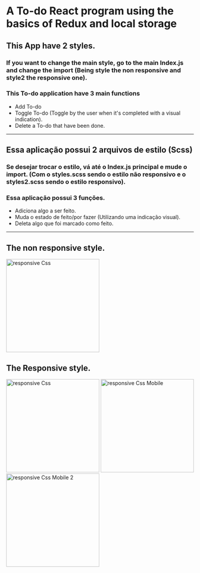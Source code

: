 # A To-do React program using the basics of Redux and local storage 

## This App have 2 styles. ##
### If you want to change the main style, go to the main Index.js and change the import (Being style the non responsive and style2 the responsive one).


### This To-do application have 3 main functions
* Add To-do
* Toggle To-do (Toggle by the user when it's completed with a visual indication).
* Delete a To-do that have been done.

---

## Essa aplicação possui 2 arquivos de estilo (Scss)
### Se desejar trocar o estilo, vá até o Index.js principal e mude o import. (Com o styles.scss sendo o estilo não responsivo e o styles2.scss sendo o estilo responsivo).

### Essa aplicação possui 3 funções.
* Adiciona algo a ser feito.
* Muda o estado de feito/por fazer (Utilizando uma indicação visual).
* Deleta algo que foi marcado como feito.

---

## The non responsive style.

<img src="https://user-images.githubusercontent.com/13269379/46180194-667a3200-c295-11e8-9737-cccb02353400.png" alt="responsive Css" width="250" height="250" />

## The Responsive style.

<img src="https://user-images.githubusercontent.com/13269379/46180192-65e19b80-c295-11e8-9b6a-4ba56802833e.PNG" alt="responsive Css" width="250" height="250" />
<img src="https://user-images.githubusercontent.com/13269379/46180193-667a3200-c295-11e8-9db0-806d9e600950.jpg" alt="responsive Css Mobile" width="250" height="250" />

<img src="https://user-images.githubusercontent.com/13269379/46180195-667a3200-c295-11e8-920a-6b4a8ff322b9.jpg" alt="responsive Css Mobile 2" width="250" height="250" />
